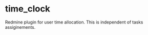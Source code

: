 # time_clock
Redmine plugin for user time allocation.  This is independent of tasks assiginements. 
